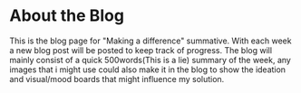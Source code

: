 ﻿# About the Blog

This is the blog page for "Making a difference" summative. With each week a new blog post will be posted to keep track of progress. The blog will mainly consist of a quick 500words(This is a lie) summary of the week, any images that i might use could also make it in the blog to show the ideation and visual/mood boards that might influence my solution. 
